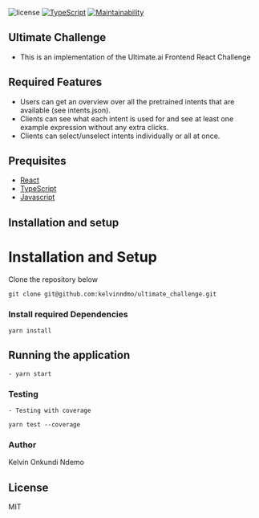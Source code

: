 ![license](https://img.shields.io/github/license/mashape/apistatus.svg)
[![TypeScript](https://img.shields.io/npm/types/typescript)](https://www.typescriptlang.org/)
[![Maintainability](https://api.codeclimate.com/v1/badges/25e2876ebceec867da28/maintainability)](https://codeclimate.com/github/kelvinndmo/ultimate_challenge/maintainability)

## Ultimate Challenge

- This is an implementation of the Ultimate.ai Frontend React Challenge

## Required Features

- Users can get an overview over all the pretrained intents that are available (see intents.json).
- Clients can see what each intent is used for and see at least one example expression without any extra clicks.
- Clients can select/unselect intents individually or all at once.

## Prequisites

- [React](https://reactjs.org/)
- [TypeScript](https://www.typescriptlang.org/)
- [Javascript](https://developer.mozilla.org/en-US/docs/Web/JavaScript)

## Installation and setup

# Installation and Setup

Clone the repository below

```
git clone git@github.com:kelvinndmo/ultimate_challenge.git
```

### Install required Dependencies

    yarn install

## Running the application

```
- yarn start
```

### Testing

    - Testing with coverage

    yarn test --coverage

### Author

Kelvin Onkundi Ndemo

## License

MIT
